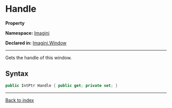 # Handle

**Property**

**Namespace:** [Imagini](Imagini.md)

**Declared in:** [Imagini.Window](Imagini.Window.md)

------



Gets the handle of this window.


## Syntax

```csharp
public IntPtr Handle { public get; private set; }
```

------

[Back to index](index.md)